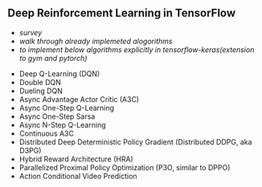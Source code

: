 

## Deep Reinforcement Learning in TensorFlow

- *survey*
- *walk through already implemeted alogorithms*
- *to implement below algorithms explicitly in tensorflow-keras(extension to gym and pytorch)*

* Deep Q-Learning (DQN)
* Double DQN
* Dueling DQN
* Async Advantage Actor Critic (A3C)
* Async One-Step Q-Learning
* Async One-Step Sarsa 
* Async N-Step Q-Learning
* Continuous A3C
* Distributed Deep Deterministic Policy Gradient (Distributed DDPG, aka D3PG)
* Hybrid Reward Architecture (HRA)
* Parallelized Proximal Policy Optimization (P3O, similar to DPPO)
* Action Conditional Video Prediction
